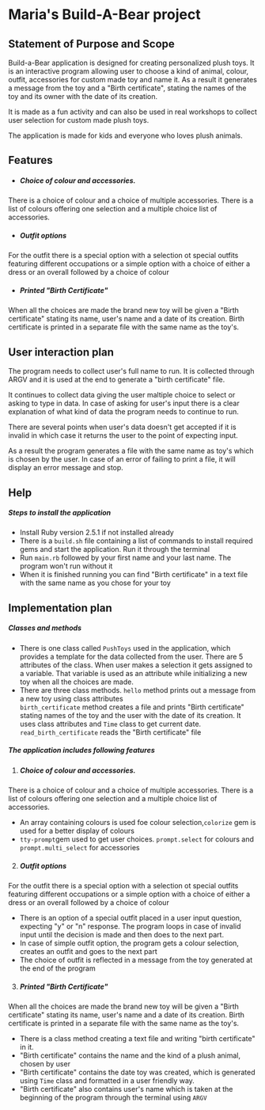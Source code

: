 # Maria's Build-A-Bear project 
## Statement of Purpose and Scope

Build-a-Bear application is designed for creating personalized plush toys. It is an interactive program allowing user to choose a kind of animal, colour, outfit, accessories for custom made toy and name it. As a result it generates a message from the toy and a "Birth certificate", stating the names of the toy and its owner with the date of its creation.

It is made as a fun activity and can also be used in real workshops to collect user selection for custom made plush toys.

The application is made for kids and everyone who loves plush animals.



## Features

* ##### Choice of colour and accessories. 
There is a choice of colour and a choice of multiple accessories. There is a list of colours offering one selection and a multiple  choice list of accessories.
* ##### Outfit options
For the outfit there is a special option with a selection ot special outfits featuring different occupations or a simple option with a choice of either a dress or an overall followed by a choice of colour
* ##### Printed "Birth Certificate"
When all the choices are made the brand new toy will be given a "Birth certificate" stating its name, user's name and a date of its creation. Birth certificate is printed in a separate file with the same name as the toy's.

## User interaction plan

The program needs to collect user's full name to run. It is collected through ARGV and it is used at the end to generate a "birth certificate" file.

It continues to collect data giving the user maltiple choice to select or asking to type in data. In case of asking for user's input there is a clear explanation of what kind of data the program needs to continue to run.

There are several points when user's data doesn't get accepted if it is invalid in which case it returns the user to the point of expecting input. 

As a result the program generates a file with the same name as toy's which is chosen by the user. In case of an error of failing to print a file, it will display an error message and stop.

## Help

##### Steps to install the application

* Install Ruby version 2.5.1 if not installed already
* There is a `build.sh` file containing a list of commands to install required gems and start the application. Run it through the terminal
* Run `main.rb` followed by your first name and your last name. The program won't run without it
* When it is finished running you can find "Birth certificate" in a text file with the same name as you chose for your toy

## Implementation plan

##### Classes and methods

* There is one class called `PushToys` used in the application, which provides a template for the data collected from the user. There are 5 attributes of the class.
When user makes a selection it gets assigned to a variable. That variable is used as an attribute while initializing a new toy when all the choices are made.
* There are three class methods.
`hello` method prints out a message from a new toy using class attributes  
`birth_certificate` method creates a file and prints "Birth certificate" stating names of the toy and the user with the date of its creation. It uses class attributes and `Time` class to get current date.
`read_birth_certificate` reads the "Birth certificate" file 

##### The application includes following features
1. ##### Choice of colour and accessories. 
There is a choice of colour and a choice of multiple accessories. There is a list of colours offering one selection and a multiple  choice list of accessories.
* An array containing colours is used foe colour selection,`colorize` gem is used for a better display of colours
* `tty-prompt`gem used to get user choices.
`prompt.select` for colours and `prompt.multi_select` for accessories
    
2. ##### Outfit options
For the outfit there is a special option with a selection ot special outfits featuring different occupations or a simple option with a choice of either a dress or an overall followed by a choice of colour
* There is an option of a special outfit placed in a user input question, expecting "y" or "n" response. The program loops in case of invalid input until the decision is made and then does to the next part.
* In case of simple outfit option, the program gets a colour selection, creates an outfit and goes to the next part
* The choice of outfit is reflected in a message from the toy generated at the end of the program 

3. ##### Printed "Birth Certificate"
When all the choices are made the brand new toy will be given a "Birth certificate" stating its name, user's name and a date of its creation. Birth certificate is printed in a separate file with the same name as the toy's.
* There is a class method creating a text file and writing "birth certificate" in it.
* "Birth certificate" contains the name and the kind of a plush animal, chosen by user
* "Birth certificate" contains the date toy was created, which is generated using `Time` class and formatted in a user friendly way.
* "Birth certificate" also contains user's name which is taken at the beginning of the program through the terminal using `ARGV`






 

